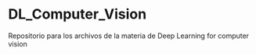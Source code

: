 # DL_Computer_Vision
Repositorio para los archivos de la materia de Deep Learning for computer vision
